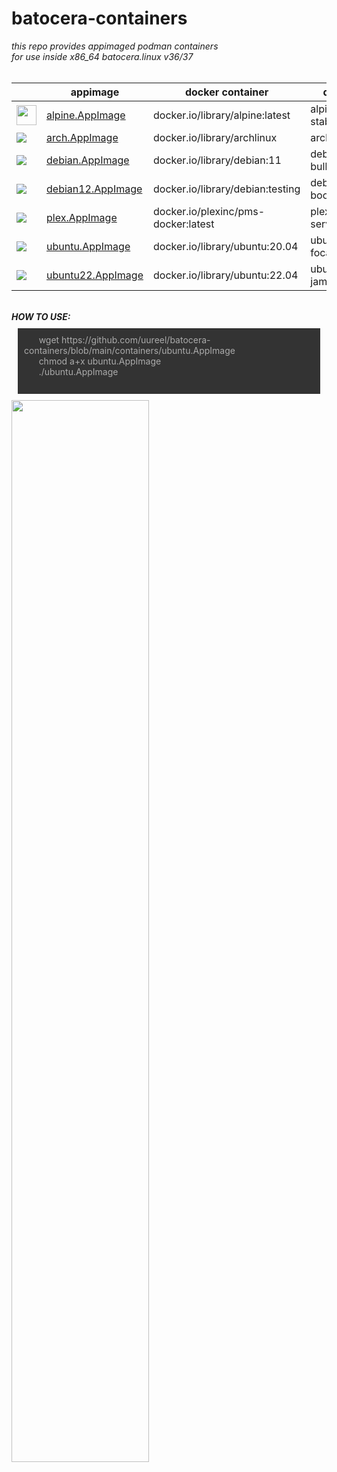 # batocera-containers
<html>
<body>
<i>this repo provides appimaged podman containers<br>
for use inside x86_64 batocera.linux v36/37<br></i>
<br>

| | appimage | docker container | description |
| --- | --- | --- | --- |
| <img src=https://cdn.jsdelivr.net/gh/simple-icons/simple-icons/icons/archlinux.svg style="width:32px;height:32px"></img> | [alpine.AppImage](./containers/alpine.AppImage) | docker.io/library/alpine:latest | alpine 3.17 stable |
| <img src=https://cdn.jsdelivr.net/gh/simple-icons/simple-icons/icons/archlinux.svg></img> | [arch.AppImage](./containers/arch.AppImage) | docker.io/library/archlinux | archlinux latest |
| <img src=https://cdn.jsdelivr.net/gh/simple-icons/simple-icons/icons/archlinux.svg></img> | [debian.AppImage](./containers/debian.AppImage) | docker.io/library/debian:11 | debian 11 bullseye |
| <img src=https://cdn.jsdelivr.net/gh/simple-icons/simple-icons/icons/archlinux.svg></img> | [debian12.AppImage](./containers/debian12.AppImage) | docker.io/library/debian:testing | debian 12 bookworm/jessie |
| <img src=https://cdn.jsdelivr.net/gh/simple-icons/simple-icons/icons/archlinux.svg></img> | [plex.AppImage](./containers/plex.AppImage) | docker.io/plexinc/pms-docker:latest | plex media server |
| <img src=https://cdn.jsdelivr.net/gh/simple-icons/simple-icons/icons/archlinux.svg></img> | [ubuntu.AppImage](./containers/ubuntu.AppImage) | docker.io/library/ubuntu:20.04 | ubuntu 20.04 focal fossa |
| <img src=https://cdn.jsdelivr.net/gh/simple-icons/simple-icons/icons/archlinux.svg></img> | [ubuntu22.AppImage](./containers/ubuntu22.AppImage) | docker.io/library/ubuntu:22.04 | ubuntu 22.04 jammy jellyfish |

<br>
<b><i>HOW TO USE: </b></i>
<p style="background:#333;color:#ababab;padding:10px;margin:10px;">
&nbsp;&nbsp;&nbsp;&nbsp;&nbsp;  wget https://github.com/uureel/batocera-containers/blob/main/containers/ubuntu.AppImage<br>
&nbsp;&nbsp;&nbsp;&nbsp;&nbsp;  chmod a+x ubuntu.AppImage<br>
&nbsp;&nbsp;&nbsp;&nbsp;&nbsp;  ./ubuntu.AppImage<br>
<br>
</p>
<img src=https://user-images.githubusercontent.com/116395185/230185360-c6665b15-4031-4643-bfc7-dc5b7ce214d7.png style="width: 66%; height: 66%;"></img>
</body>
</html>
